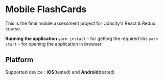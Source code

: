 # Mobile FlashCards
This is the final mobile assessment project for Udacity's React & Redux course.

**Running the application**
`yarn install` - for getting the required libs
`yarn start` - for opening the application in browser

## Platform
Supported device : **iOS**(tested) and **Android**(tested)